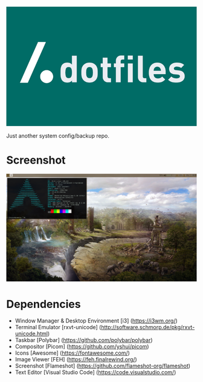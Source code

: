 
![alt text](https://github.com/JhonesBrahms/dotfiles/blob/main/utils/logo.png?raw=true)

Just another system config/backup repo.

# Screenshot

![alt text](https://github.com/JhonesBrahms/dotfiles/blob/main/utils/neofetch.png?raw=true)

# Dependencies

- Window Manager & Desktop Environment [i3] (https://i3wm.org/)
- Terminal Emulator [rxvt-unicode] (http://software.schmorp.de/pkg/rxvt-unicode.html)
- Taskbar [Polybar] (https://github.com/polybar/polybar)
- Compositor [Picom] (https://github.com/yshui/picom)
- Icons [Awesome] (https://fontawesome.com/)
- Image Viewer [FEH] (https://feh.finalrewind.org/)
- Screenshot [Flameshot] (https://github.com/flameshot-org/flameshot)
- Text Editor [Visual Studio Code] (https://code.visualstudio.com/)
